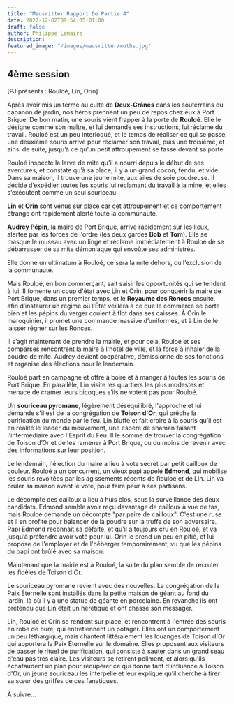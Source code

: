 ```yaml
---
title: "Mausritter Rapport De Partie 4"
date: 2022-12-02T09:54:05+01:00
draft: false
author: Philippe Lemaire
description:
featured_image: "/images/mausritter/moths.jpg"
---
```


## 4ème session
[PJ présents : Rouloé, Lin, Orin]

Après avoir mis un terme au culte de **Deux-Crânes** dans les souterrains du cabanon de jardin, nos héros prennent un peu de repos chez eux à Port Brique.
De bon matin, une souris vient frapper à la porte de **Rouloé**. Elle le désigne comme son maître, et lui demande ses instructions, lui réclame du travail. Rouloé est un peu interloqué, et le temps de réaliser ce qui se passe, une deuxième souris arrive pour réclamer son travail, puis une troisième, et ainsi de suite, jusqu’à ce qu’un petit attroupement se fasse devant sa porte.

Rouloé inspecte la larve de mite qu’il a nourri depuis le début de ses aventures, et constate qu’à sa place, il y a un grand cocon, fendu, et vide. Dans sa maison, il trouve une jeune mite, aux ailes de soie poudreuse. Il décide d’expédier toutes les souris lui réclamant du travail à la mine, et elles s’exécutent comme un seul souriceau.

**Lin** et **Orin** sont venus sur place car cet attroupement et ce comportement étrange ont rapidement alerté toute la communauté.

**Audrey Pépin**, 
la maire de Port Brique, arrive rapidement sur les lieux, alertée par les forces de l'ordre (les deux gardes **Bob** et **Tom**). Elle se masque le museau avec un linge et réclame immédiatement à Rouloé de se débarrasser de sa mite démoniaque qui envoûte ses administrés.

Elle donne un ultimatum à Rouloé, ce sera la mite dehors, ou l’exclusion de la communauté.

Mais Rouloé, en bon commerçant, sait saisir les opportunités qui se tendent à lui. Il fomente un coup d'état avec Lin et Orin, pour conquérir la maire de Port Brique, dans un premier temps, et le **Royaume des Ronces** ensuite, afin d’instaurer un régime où l’État veillera à ce que le commerce se porte bien et les pépins du verger coulent à flot dans ses caisses.
À Orin le maroquinier, il promet une commande massive d’uniformes, et à Lin de le laisser régner sur les Ronces.

Il s’agit maintenant de prendre la mairie, et pour cela, Rouloé et ses comparses rencontrent la maire à l'hôtel de ville, et la force à inhaler de la poudre de mite. Audrey devient coopérative, démissionne de ses fonctions et organise des élections pour le lendemain.

Rouloé part en campagne et offre à boire et à manger à toutes les souris de Port Brique. En parallèle, Lin visite les quartiers les plus modestes et menace de cramer leurs bicoques s’ils ne votent pas pour Rouloé.

Un **souriceau pyromane**, légèrement déséquilibré, l'approche et lui demande s'il est de la congrégation de **Toison d'Or**, qui prêche la purification du monde par le feu. Lin bluffe et fait croire à la souris qu’il est en réalité le leader du mouvement, une espère de shaman faisant l'intermédiaire avec l'Esprit du Feu. Il le somme de trouver la congrégation de Toison d’Or et de les ramener à Port Brique, ou du moins de revenir avec des informations sur leur position.

Le lendemain, l'élection du maire a lieu à vote secret par petit cailloux de couleur. Rouloé a un concurrent, un vieux papi appelé **Edmond**, qui mobilise les souris révoltées par les agissements récents de Rouloé et de Lin. Lin va brûler sa maison avant le vote, pour faire peur à ses partisans.

Le décompte des cailloux a lieu à huis clos, sous la surveillance des deux candidats. Edmond semble avoir reçu davantage de cailloux à vue de tas, mais Rouloé demande un décompte "par paire de cailloux". C'est une ruse et il en profite pour balancer de la poudre sur la truffe de son adversaire. Papi Edmond reconnait sa défaite, et qu'il a toujours cru en Rouloé, et va jusqu’à prétendre avoir voté pour lui. Orin le prend un peu en pitié, et lui propose de l'employer et de l'héberger temporairement, vu que les pépins du papi ont brûlé avec sa maison.

Maintenant que la mairie est à Rouloé, la suite du plan semble de recruter les fidèles de Toison d'Or.

Le souriceau pyromane revient avec des nouvelles. La congrégation de la Paix Éternelle sont installés dans la petite maison de géant au fond du jardin, là où il y a une statue de géante en porcelaine. En revanche ils ont prétendu que Lin était un hérétique et ont chassé son messager.

Lin, Rouloé et Orin se rendent sur place, et rencontrent à l'entrée des souris en robe de bure, qui entretiennent un potager. Elles ont un comportement un peu léthargique, mais chantent littéralement les louanges de Toison d'Or qui apportera la Paix Éternelle sur le domaine. Elles proposent aux visiteurs de passer le rituel de purification, qui consiste à sauter dans un grand seau d'eau pas très claire. Les visiteurs se retirent poliment, et alors qu'ils échafaudent un plan pour récupérer ce qui donne tant d'influence à Toison d'Or, un jeune souriceau les interpelle et leur explique qu’il cherche à tirer sa sœur des griffes de ces fanatiques.

À suivre…

